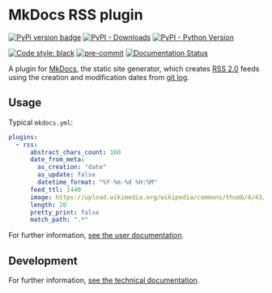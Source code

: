 # MkDocs RSS plugin

[![PyPi version badge](https://badgen.net/pypi/v/mkdocs-rss-plugin)](https://pypi.org/project/mkdocs-rss-plugin/)
[![PyPI - Downloads](https://img.shields.io/pypi/dm/mkdocs-rss-plugin)](https://pypi.org/project/mkdocs-rss-plugin/)
[![PyPI - Python Version](https://img.shields.io/pypi/pyversions/mkdocs-rss-plugin)](https://pypi.org/project/mkdocs-rss-plugin/)

[![Code style: black](https://img.shields.io/badge/code%20style-black-000000.svg)](https://github.com/psf/black)
[![pre-commit](https://img.shields.io/badge/pre--commit-enabled-brightgreen?logo=pre-commit&logoColor=white)](https://github.com/pre-commit/pre-commit)
[![Documentation Status](https://readthedocs.org/projects/mkdocs-rss-plugin/badge/?version=latest)](https://mkdocs-rss-plugin.readthedocs.io/en/latest/?badge=latest)

A plugin for [MkDocs](https://www.mkdocs.org), the static site generator, which creates [RSS 2.0](https://wikipedia.org/wiki/RSS) feeds using the creation and modification dates from [git log](https://git-scm.com/docs/git-log).

## Usage

Typical `mkdocs.yml`:

```yaml
plugins:
  - rss:
      abstract_chars_count: 160
      date_from_meta:
        as_creation: "date"
        as_update: false
        datetime_format: "%Y-%m-%d %H:%M"
      feed_ttl: 1440
      image: https://upload.wikimedia.org/wikipedia/commons/thumb/4/43/Feed-icon.svg/128px-Feed-icon.svg.png
      length: 20
      pretty_print: false
      match_path: ".*"
```

For further information, [see the user documentation](https://guts.github.io/mkdocs-rss-plugin/).

## Development

For further information, [see the technical documentation](https://mkdocs-rss-plugin.readthedocs.io/).
